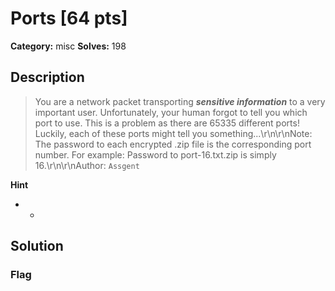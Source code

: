 # Ports [64 pts]

**Category:** misc
**Solves:** 198

## Description
>You are a network packet transporting ***sensitive information*** to a very important user. Unfortunately, your human forgot to tell you which port to use. This is a problem as there are 65335 different ports! Luckily, each of these ports might tell you something...\r\n\r\nNote: The password to each encrypted .zip file is the corresponding port number. For example: Password to port-16.txt.zip is simply 16.\r\n\r\nAuthor: `Assgent`

**Hint**
* -

## Solution

### Flag

